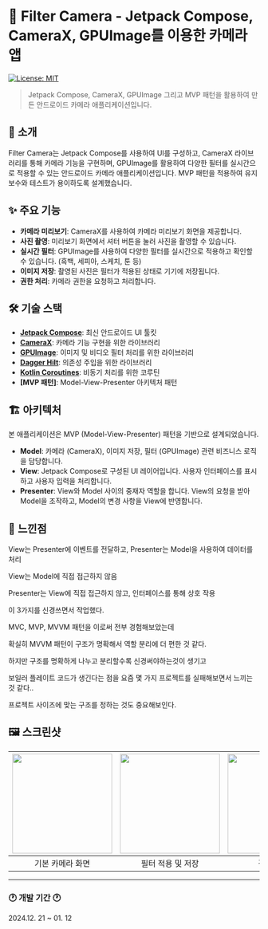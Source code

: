 # 📸 Filter Camera - Jetpack Compose, CameraX, GPUImage를 이용한  카메라 앱

[![License: MIT](https://img.shields.io/badge/License-MIT-yellow.svg)](https://opensource.org/licenses/MIT)

> Jetpack Compose, CameraX, GPUImage 그리고 MVP 패턴을 활용하여 만든 안드로이드 카메라 애플리케이션입니다.

## 📱 소개

Filter Camera는 Jetpack Compose를 사용하여 UI를 구성하고, CameraX 라이브러리를 통해 카메라 기능을 구현하며, GPUImage를 활용하여 다양한 필터를 실시간으로 적용할 수 있는 안드로이드 카메라 애플리케이션입니다. MVP 패턴을 적용하여 유지보수와 테스트가 용이하도록 설계했습니다.

## ✨ 주요 기능

- **카메라 미리보기**: CameraX를 사용하여 카메라 미리보기 화면을 제공합니다.
- **사진 촬영**: 미리보기 화면에서 셔터 버튼을 눌러 사진을 촬영할 수 있습니다.
- **실시간 필터**: GPUImage를 사용하여 다양한 필터를 실시간으로 적용하고 확인할 수 있습니다. (흑백, 세피아, 스케치, 툰 등)
- **이미지 저장**: 촬영된 사진은 필터가 적용된 상태로 기기에 저장됩니다.
- **권한 처리**: 카메라 권한을 요청하고 처리합니다.

## 🛠️ 기술 스택

- **[Jetpack Compose](https://developer.android.com/jetpack/compose)**: 최신 안드로이드 UI 툴킷
- **[CameraX](https://developer.android.com/training/camerax)**: 카메라 기능 구현을 위한 라이브러리
- **[GPUImage](https://github.com/cats-oss/android-gpuimage)**: 이미지 및 비디오 필터 처리를 위한 라이브러리
- **[Dagger Hilt](https://developer.android.com/training/dependency-injection/hilt-android)**: 의존성 주입을 위한 라이브러리
- **[Kotlin Coroutines](https://developer.android.com/kotlin/coroutines)**: 비동기 처리를 위한 코루틴
- **[MVP 패턴]**: Model-View-Presenter 아키텍처 패턴

## 🏗️ 아키텍처

본 애플리케이션은 MVP (Model-View-Presenter) 패턴을 기반으로 설계되었습니다.

- **Model**: 카메라 (CameraX), 이미지 저장, 필터 (GPUImage) 관련 비즈니스 로직을 담당합니다.
- **View**: Jetpack Compose로 구성된 UI 레이어입니다. 사용자 인터페이스를 표시하고 사용자 입력을 처리합니다.
- **Presenter**: View와 Model 사이의 중재자 역할을 합니다. View의 요청을 받아 Model을 조작하고, Model의 변경 사항을 View에 반영합니다.


## 📄 느낀점

View는 Presenter에 이벤트를 전달하고, Presenter는 Model을 사용하여 데이터를 처리

View는 Model에 직접 접근하지 않음

Presenter는 View에 직접 접근하지 않고, 인터페이스를 통해 상호 작용

이 3가지를 신경쓰면서 작업했다.

MVC, MVP, MVVM 패턴을 이로써 전부 경험해보았는데

확실히 MVVM 패턴이 구조가 명확해서 역할 분리에 더 편한 것 같다.

하지만 구조를 명확하게 나누고 분리할수록 신경써야하는것이 생기고

보일러 플레이트 코드가 생긴다는 점을 요즘 몇 가지 프로젝트를 실패해보면서 느끼는 것 같다..

프로젝트 사이즈에 맞는 구조를 정하는 것도 중요해보인다.

## 🖼️ 스크린샷  

| <img src="path/to/screenshot1.jpg" width="200"> | <img src="path/to/screenshot2.jpg" width="200"> | <img src="path/to/screenshot3.jpg" width="200"> |  
| :----------------------------------------------: | :----------------------------------------------: | :----------------------------------------------: |  
|                 기본 카메라 화면                 |                  필터 적용 및 저장                  |                   결과물 예시                     |  

_____________________________________________________
### 🕐 개발 기간 🕐
2024.12. 21 ~ 01. 12
